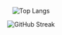 <p align="center">
  <img src="https://github-readme-stats.vercel.app/api/top-langs/?username=sametozbalkan&layout=compact&theme=tokyonight&v=1" alt="Top Langs" />
</p>

<p align="center">
  <img src="https://streak-stats.demolab.com?user=sametozbalkan&theme=tokyonight&v=1" alt="GitHub Streak" />
</p>
